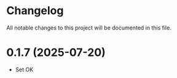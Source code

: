 # Changelog
All notable changes to this project will be documented in this file.


# 0.1.7 (2025-07-20)
- Set OK